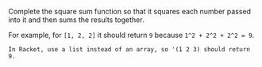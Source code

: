 Complete the square sum function so that it squares each number passed into it and then sums the results together.

For example, for `[1, 2, 2]` it should return `9` because `1^2 + 2^2 + 2^2 = 9`.

```if:racket
In Racket, use a list instead of an array, so '(1 2 3) should return 9.
```

